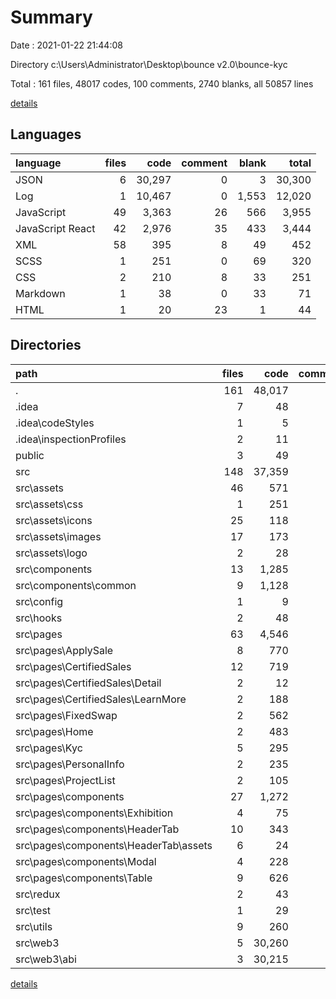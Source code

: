 # Summary

Date : 2021-01-22 21:44:08

Directory c:\Users\Administrator\Desktop\bounce v2.0\bounce-kyc

Total : 161 files,  48017 codes, 100 comments, 2740 blanks, all 50857 lines

[details](details.md)

## Languages
| language | files | code | comment | blank | total |
| :--- | ---: | ---: | ---: | ---: | ---: |
| JSON | 6 | 30,297 | 0 | 3 | 30,300 |
| Log | 1 | 10,467 | 0 | 1,553 | 12,020 |
| JavaScript | 49 | 3,363 | 26 | 566 | 3,955 |
| JavaScript React | 42 | 2,976 | 35 | 433 | 3,444 |
| XML | 58 | 395 | 8 | 49 | 452 |
| SCSS | 1 | 251 | 0 | 69 | 320 |
| CSS | 2 | 210 | 8 | 33 | 251 |
| Markdown | 1 | 38 | 0 | 33 | 71 |
| HTML | 1 | 20 | 23 | 1 | 44 |

## Directories
| path | files | code | comment | blank | total |
| :--- | ---: | ---: | ---: | ---: | ---: |
| . | 161 | 48,017 | 100 | 2,740 | 50,857 |
| .idea | 7 | 48 | 0 | 0 | 48 |
| .idea\codeStyles | 1 | 5 | 0 | 0 | 5 |
| .idea\inspectionProfiles | 2 | 11 | 0 | 0 | 11 |
| public | 3 | 49 | 31 | 4 | 84 |
| src | 148 | 37,359 | 69 | 1,150 | 38,578 |
| src\assets | 46 | 571 | 0 | 110 | 681 |
| src\assets\css | 1 | 251 | 0 | 69 | 320 |
| src\assets\icons | 25 | 118 | 0 | 22 | 140 |
| src\assets\images | 17 | 173 | 0 | 17 | 190 |
| src\assets\logo | 2 | 28 | 0 | 2 | 30 |
| src\components | 13 | 1,285 | 11 | 204 | 1,500 |
| src\components\common | 9 | 1,128 | 6 | 175 | 1,309 |
| src\config | 1 | 9 | 0 | 2 | 11 |
| src\hooks | 2 | 48 | 5 | 11 | 64 |
| src\pages | 63 | 4,546 | 42 | 683 | 5,271 |
| src\pages\ApplySale | 8 | 770 | 0 | 118 | 888 |
| src\pages\CertifiedSales | 12 | 719 | 3 | 122 | 844 |
| src\pages\CertifiedSales\Detail | 2 | 12 | 0 | 4 | 16 |
| src\pages\CertifiedSales\LearnMore | 2 | 188 | 0 | 33 | 221 |
| src\pages\FixedSwap | 2 | 562 | 1 | 89 | 652 |
| src\pages\Home | 2 | 483 | 0 | 69 | 552 |
| src\pages\Kyc | 5 | 295 | 4 | 37 | 336 |
| src\pages\PersonalInfo | 2 | 235 | 0 | 24 | 259 |
| src\pages\ProjectList | 2 | 105 | 0 | 14 | 119 |
| src\pages\components | 27 | 1,272 | 16 | 189 | 1,477 |
| src\pages\components\Exhibition | 4 | 75 | 0 | 14 | 89 |
| src\pages\components\HeaderTab | 10 | 343 | 12 | 47 | 402 |
| src\pages\components\HeaderTab\assets | 6 | 24 | 0 | 6 | 30 |
| src\pages\components\Modal | 4 | 228 | 1 | 38 | 267 |
| src\pages\components\Table | 9 | 626 | 3 | 90 | 719 |
| src\redux | 2 | 43 | 0 | 7 | 50 |
| src\test | 1 | 29 | 1 | 7 | 37 |
| src\utils | 9 | 260 | 0 | 60 | 320 |
| src\web3 | 5 | 30,260 | 1 | 8 | 30,269 |
| src\web3\abi | 3 | 30,215 | 0 | 2 | 30,217 |

[details](details.md)